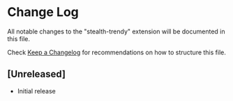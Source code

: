# Change Log

All notable changes to the "stealth-trendy" extension will be documented in this file.

Check [Keep a Changelog](http://keepachangelog.com/) for recommendations on how to structure this file.

## [Unreleased]

- Initial release
